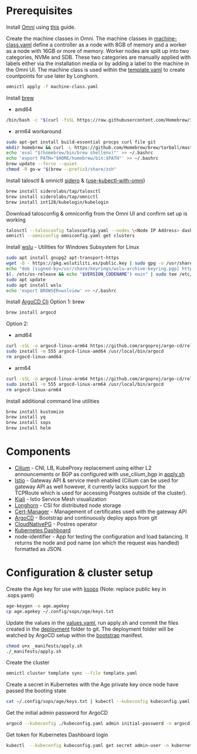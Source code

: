 # Prerequisites

Install [Omni](https://github.com/siderolabs/omni) using [this](https://omni.siderolabs.com/how-to-guides/self_hosted/index) guide.

Create the machine classes in Omni. The machine classes in [machine-class.yaml](machine-class.yaml) define a controller as a node with 8GB of memory and a worker as a node with 16GB or more of memory. Worker nodes are split up into two categories, NVMe and SDB. These two categories are manually applied with labels either via the installation media or by adding a label to the machine in the Omni UI. The machine class is used within the [template.yaml](template.yaml) to create countpoints for use later by Longhorn.
```bash
omnictl apply -f machine-class.yaml
```
Install [brew](https://docs.brew.sh/Homebrew-on-Linux)
- amd64
```bash
/bin/bash -c "$(curl -fsSL https://raw.githubusercontent.com/Homebrew/install/HEAD/install.sh)"
```
- arm64 workaround
```bash
sudo apt-get install build-essential procps curl file git
mkdir homebrew && curl -L https://github.com/Homebrew/brew/tarball/master | tar xz --strip-components 1 -C homebrew
echo 'eval "$(homebrew/bin/brew shellenv)"' >> ~/.bashrc
echo 'export PATH="$HOME/homebrew/bin:$PATH"' >> ~/.bashrc
brew update --force --quiet
chmod -R go-w "$(brew --prefix)/share/zsh"
```
Install talosctl & omnictl [sidero](https://github.com/siderolabs/homebrew-tap) & ([use-kubectl-with-omni](https://omni.siderolabs.com/how-to-guides/use-kubectl-with-omni))
```bash
brew install siderolabs/tap/talosctl
brew install siderolabs/tap/omnictl
brew install int128/kubelogin/kubelogin
```
Download talosconfig & omniconfig from the Omni UI and confirm set up is working
```bash
talosctl --talosconfig talosconfig.yaml --nodes \<Node IP Address> dashboard
omnictl --omniconfig omniconfig.yaml get clusters
```
Install [wslu](https://wslutiliti.es/wslu/install.html) - Utilities for Windows Subsystem for Linux
```bash
sudo apt install gnupg2 apt-transport-https
wget -O - https://pkg.wslutiliti.es/public.key | sudo gpg -o /usr/share/keyrings/wslu-archive-keyring.pgp --dearmor
echo "deb [signed-by=/usr/share/keyrings/wslu-archive-keyring.pgp] https://pkg.wslutiliti.es/debian \
$(. /etc/os-release && echo "$VERSION_CODENAME") main" | sudo tee /etc/apt/sources.list.d/wslu.list
sudo apt update
sudo apt install wslu
echo 'export BROWSER=wslview' >> ~/.bashrc
```
Install [ArgoCD Cli](https://argo-cd.readthedocs.io/en/stable/cli_installation/)
Option 1: brew
```bash
brew install argocd
```
Option 2:
- amd64
```bash
curl -sSL -o argocd-linux-arm64 https://github.com/argoproj/argo-cd/releases/latest/download/argocd-linux-amd64
sudo install -m 555 argocd-linux-amd64 /usr/local/bin/argocd
rm argocd-linux-amd64
```
- arm64
```bash
curl -sSL -o argocd-linux-arm64 https://github.com/argoproj/argo-cd/releases/latest/download/argocd-linux-arm64
sudo install -m 555 argocd-linux-arm64 /usr/local/bin/argocd
rm argocd-linux-arm64
```
Install additional command line utilities
```bash
brew install kustomize
brew install yq
brew install sops
brew install helm
```

# Components
- [Cilium](https://cilium.io/) - CNI, LB, KubeProxy replacement using either L2 announcements or BGP as configured with use_cilium_bgp in [apply.sh]( _manifests/apply.sh)
- [Istio](https://istio.io/) - Gateway API & service mesh enabled (Cilium can be used for gateway API as well however, it currently lacks support for the TCPRoute which is used for accessing Postgres outside of the cluster).
- [Kiali](https://kiali.io/) - Istio Service Mesh visualization
- [Longhorn](https://longhorn.io/) - CSI for distributed node storage
- [Cert-Manager](https://cert-manager.io/) - Management of certificates used with the gateway API
- [ArgoCD](https://argo-cd.readthedocs.io/en/stable/) - Bootstrap and continuously deploy apps from git
- [CloudNativePG](https://cloudnative-pg.io/) - Postres operator
- [Kubernetes Dashboard](https://kubernetes.io/docs/tasks/access-application-cluster/web-ui-dashboard/)
- node-identifier - App for testing the configuration and load balancing. It returns the node and pod name (on which the request was handled) formatted as JSON.

# Configuration & cluster setup
Create the Age key for use with [ksops](https://github.com/viaduct-ai/kustomize-sops) (Note: replace public key in .sops.yaml)
```bash
age-keygen -o age.agekey
cp age.agekey ~/.config/sops/age/keys.txt
```
Update the values in the [values.yaml](_manifests/apps/helm/values.yaml), run apply.sh and commit the files created in the [deployment](deployment) folder to git. The deployment folder will be watched by ArgoCD setup within the [bootstrap]( _manifests/patches/helm/argocd/templates/bootstrap-app-set.yaml) manifest.
```bash
chmod u+x _manifests/apply.sh
./_manifests/apply.sh
```
Create the cluster
```bash
omnictl cluster template sync --file template.yaml
```
Create a secret in Kubernetes with the Age private key once node have passed the booting state
```bash
cat ~/.config/sops/age/keys.txt | kubectl --kubeconfig kubeconfig.yaml create secret generic sops-age --namespace=argocd --from-file=keys.txt=/dev/stdin
```

Get the initial admin password for ArgoCD
```bash
argocd --kubeconfig ./kubeconfig.yaml admin initial-password -n argocd
```
Get token for Kubernetes Dashboard login
```bash
kubectl  --kubeconfig kubeconfig.yaml get secret admin-user -n kubernetes-dashboard -o jsonpath="{.data.token}" | base64 -d
```